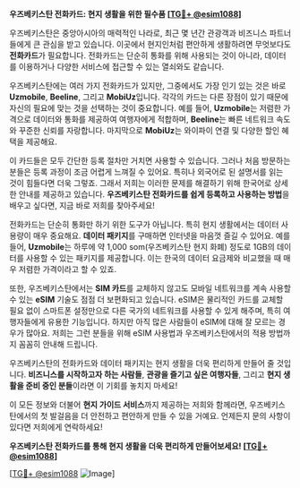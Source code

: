 **우즈베키스탄 전화카드: 현지 생활을 위한 필수품 [[TG💪+ @esim1088](https://t.me/s/esim1088)]**

우즈베키스탄은 중앙아시아의 매력적인 나라로, 최근 몇 년간 관광객과 비즈니스 파트너들에게 큰 관심을 받고 있습니다. 이곳에서 현지인처럼 편안하게 생활하려면 무엇보다도 **전화카드**가 필요합니다. 전화카드는 단순히 통화를 위해 사용되는 것이 아니라, 데이터를 이용하거나 다양한 서비스에 접근할 수 있는 열쇠와도 같습니다.

우즈베키스탄에는 여러 가지 전화카드가 있지만, 그중에서도 가장 인기 있는 것은 바로 **Uzmobile**, **Beeline**, 그리고 **MobiUz**입니다. 각각의 카드는 다른 장점이 있기 때문에 자신의 필요에 맞는 것을 선택하는 것이 중요합니다. 예를 들어, **Uzmobile**는 저렴한 가격으로 데이터와 통화를 제공하여 여행자에게 적합하며, **Beeline**는 빠른 네트워크 속도와 꾸준한 신뢰를 자랑합니다. 마지막으로 **MobiUz**는 와이파이 연결 및 다양한 할인 혜택을 제공해요.

이 카드들은 모두 간단한 등록 절차만 거치면 사용할 수 있습니다. 그러나 처음 방문하는 분들은 등록 과정이 조금 어렵게 느껴질 수 있어요. 특히나 외국어로 된 설명서를 읽는 것이 힘들다면 더욱 그렇죠. 그래서 저희는 이러한 문제를 해결하기 위해 한국어로 상세한 안내를 제공하고 있습니다. **우즈베키스탄 전화카드를 쉽게 등록하고 사용하는 방법**을 배우고 싶다면, 지금 바로 저희를 찾아주세요!

전화카드는 단순히 통화만 하기 위한 도구가 아닙니다. 특히 현지 생활에서는 데이터 사용량이 매우 중요해요. **데이터 패키지**를 구매하면 인터넷을 마음껏 즐길 수 있어요. 예를 들어, **Uzmobile**는 하루에 약 1,000 som(우즈베키스탄 현지 화폐) 정도로 1GB의 데이터를 사용할 수 있는 패키지를 제공합니다. 이는 한국의 데이터 요금제와 비교했을 때 매우 저렴한 가격이라고 할 수 있죠.

또한, 우즈베키스탄에서는 **SIM 카드**를 교체하지 않고도 모바일 네트워크를 계속 사용할 수 있는 **eSIM** 기술도 점점 더 보편화되고 있습니다. eSIM은 물리적인 카드를 교체할 필요 없이 스마트폰 설정만으로 다른 국가의 네트워크를 사용할 수 있게 해주며, 특히 여행자들에게 유용한 기능입니다. 하지만 아직 많은 사람들이 eSIM에 대해 잘 모르는 경우가 많아요. 저희는 그런 분들을 위해 eSIM 사용법과 우즈베키스탄에서의 적용 방법까지 꼼꼼히 안내해 드립니다.

우즈베키스탄의 전화카드와 데이터 패키지는 현지 생활을 더욱 편리하게 만들어 줄 것입니다. **비즈니스를 시작하고자 하는 사람들**, **관광을 즐기고 싶은 여행자들**, 그리고 **현지 생활을 준비 중인 분들**이라면 이 기회를 놓치지 마세요! 

이 모든 정보와 더불어 **현지 가이드 서비스**까지 제공하는 저희와 함께라면, 우즈베키스탄에서의 첫 발걸음을 더 안전하고 편안하게 만들 수 있을 거예요. 언제든지 문의 사항이 있다면 저희에게 연락하세요!

**우즈베키스탄 전화카드를 통해 현지 생활을 더욱 편리하게 만들어보세요! [[TG💪+ @esim1088](https://t.me/s/esim1088)]**

[[TG💪+ @esim1088](https://t.me/s/esim1088) ![Image](https://i.postimg.cc/Y0z9fWf4/image.png)]